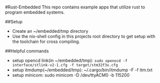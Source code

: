 #Rust-Embedded
This repo contains example apps that utilize rust to program embedded systems. 

##Setup
- Create an ~/embedded/tmp directory 
- Use the nix-shell config in this projects root directory to get setup with the toolchain for cross compiling.

##Helpful commands
- setup opencd link(in ~/embedded/tmp): `sudo openocd -f interface/stlink-v2-1.cfg -f target/stm32f3x.cfg`
- setup itmdump(~/embedded/tmp): ~/.cargo/bin/itmdump -F -f itm.txt
- setup minicom: sudo minicom -D /dev/ttyACM0 -b 115200
